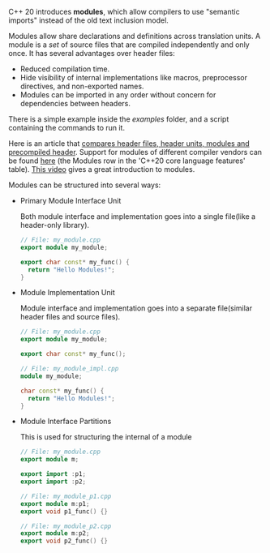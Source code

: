 C++ 20 introduces **modules**, which allow compilers to use "semantic imports" instead of the old text inclusion model.

Modules allow share declarations and definitions across translation units. A module is a *set* of source files that are compiled independently and only once. It has several advantages over header files:
- Reduced compilation time.
- Hide visibility of internal implementations like macros, preprocessor directives, and non-exported names.
- Modules can be imported in any order without concern for dependencies between headers.

There is a simple example inside the *examples* folder, and a script containing the commands to run it.

Here is an article that [compares header files, header units, modules and precompiled header](https://learn.microsoft.com/en-us/cpp/build/compare-inclusion-methods?view=msvc-170). Support for modules of different compiler vendors can be found [here](https://en.cppreference.com/w/cpp/compiler_support) (the Modules row in the 'C++20 core language features' table). [This video](https://www.youtube.com/watch?v=_x9K9_q2ZXE) gives a great introduction to modules.

Modules can be structured into several ways:
- Primary Module Interface Unit
  
  Both module interface and implementation goes into a single file(like a header-only library).

  ```c++
  // File: my_module.cpp
  export module my_module;

  export char const* my_func() {
    return "Hello Modules!";
  }
  ```

- Module Implementation Unit

  Module interface and implementation goes into a separate file(similar header files and source files).

  ```c++
  // File: my_module.cpp
  export module my_module;

  export char const* my_func();

  // File: my_module_impl.cpp
  module my_module;

  char const* my_func() {
    return "Hello Modules!";
  }
  ```

- Module Interface Partitions

  This is used for structuring the internal of a module
  
  ```c++
  // File: my_module.cpp
  export module m;

  export import :p1;
  export import :p2;

  // File: my_module_p1.cpp
  export module m:p1;
  export void p1_func() {}

  // File: my_module_p2.cpp
  export module m:p2;
  export void p2_func() {}
  ```